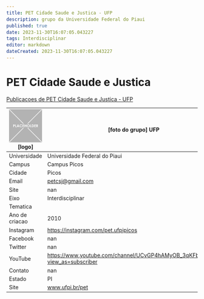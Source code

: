 ```yaml
---
title: PET Cidade Saude e Justica - UFP
description: grupo da Universidade Federal do Piaui
published: true
date: 2023-11-30T16:07:05.043227
tags: Interdisciplinar
editor: markdown
dateCreated: 2023-11-30T16:07:05.043227
---
```


# PET Cidade Saude e Justica

[Publicacoes de PET Cidade Saude e Justica - UFP](/atividade/55PETCidadeSaudeeJusticaUFP/feed.md)

| ![placeholder.png](/placeholder.png) [logo] | [foto do grupo] UFP         |
| ------------------------------------------- | ------------------------------------------------- |
| Universidade                                | Universidade Federal do Piaui      |
| Campus                                      | Campus Picos            |
| Cidade                                      | Picos             |
| Email                                       | petcsj@gmail.com             |
| Site                                        | nan              |
| Eixo                                        | Interdisciplinar              |
| Tematica                                    |           |
| Ano de criacao                              | 2010        |
| Instagram                                   | https://instagram.com/pet.ufpipicos         |
| Facebook                                    | nan          |
| Twitter                                     | nan           |
| YouTube                                     | https://www.youtube.com/channel/UCvGP4hAMyOB_3qKFbvxOlbQ?view_as=subscriber           |
| Contato                                     | nan         |
| Estado                                      |  PI            |
| Site                                        | www.ufpi.br/pet |
